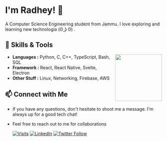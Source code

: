 # I'm Radhey! 👋

A Computer Science Engineering student from Jammu. I love exploring and learning new technologia (ʘ ͜ʖ ʘ) .

## 🔧 Skills & Tools
<a href="https://github.com/jr4dh3y">
  <img height=150 align="right" src="https://github-readme-stats.vercel.app/api/top-langs?username=jR4dh3y&layout=compact&langs_count=8&card_width=400&&theme=onedark" />
</a>

- **Languages :** Python, C, C++, TypeScript, Bash, SQL
- **Framework :** React, React Native, Svelte, Electron
- **Other Stuff :** Linux, Networking, Firebase, AWS




## 📫 Connect with Me
- If you have any questions, don't hesitate to shoot me a message. I'm always up for a good tech chat!
- Feel free to reach out to me for collaborations

  
  [![Visits](https://komarev.com/ghpvc/?username=jR4dh3y&logo=GitHub&label=github%20visits&color=336699&logoColor=white&style=flat-square)](https://github.com/jR4dh3y)
  [![LinkedIn](https://img.shields.io/badge/LinkedIn-Connect-blue)](https://www.linkedin.com/in/radheykalra)
  [![Twitter Follow](https://img.shields.io/twitter/follow/jR4dh3y?style=social)](https://twitter.com/jR4dh3y)
  
